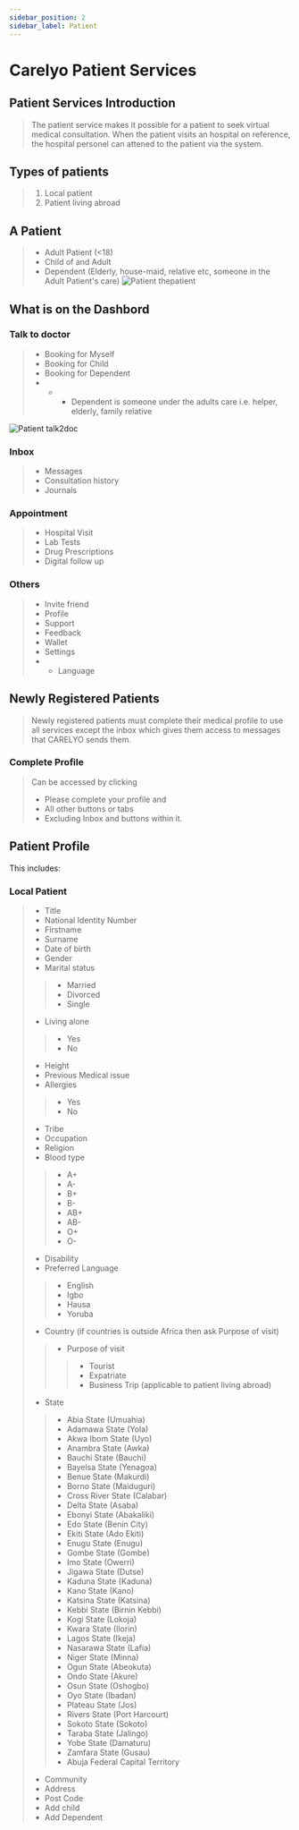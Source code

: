 ```yaml
---
sidebar_position: 2
sidebar_label: Patient
---
```

# Carelyo Patient Services

## Patient Services Introduction
> The patient service makes it possible for a patient to seek virtual medical consultation. When the patient visits an hospital on reference, the hospital personel can attened to the patient via the system.

## Types of patients 
> 1. Local patient 
> 2. Patient living abroad

## A Patient
> - Adult Patient (<18)
> - Child of and Adult
> - Dependent (Elderly, house-maid, relative etc, someone in the Adult Patient's care)
> ![Patient thepatient](../../../assets/images/patient-map.png)

## What is on the Dashbord

### Talk to doctor
> - Booking for Myself
> - Booking for Child
> - Booking for Dependent
> - - - Dependent is someone under the adults care i.e. helper, elderly, family relative

![Patient talk2doc](../../../assets/images/p-talk2doc.png)

### Inbox
> - Messages
> - Consultation history
> - Journals


### Appointment
> - Hospital Visit
> - Lab Tests
> - Drug Prescriptions
> - Digital follow up

### Others
> - Invite friend
> - Profile
> - Support
> - Feedback
> - Wallet
> - Settings
> - - Language

## Newly Registered Patients
> Newly registered patients must complete their medical profile to use all services except the inbox which gives them access to messages that CARELYO sends them.

### Complete Profile
> Can be accessed by clicking
> - Please complete your profile and
> - All other buttons or tabs
> - Excluding Inbox and buttons within it. 

## Patient Profile
This includes:

### Local Patient
> - Title
> - National Identity Number
> - Firstname
> - Surname
> - Date of birth
> - Gender
> - Marital status
>> - Married
>> - Divorced
>> - Single
> - Living alone 
>> - Yes
>> - No
> - Height
> - Previous Medical issue
> - Allergies
>> - Yes
>> - No
> - Tribe
> - Occupation
> - Religion
> - Blood type
>> - A+ 
>> - A- 
>> - B+ 
>> - B-
>> - AB+ 
>> - AB- 
>> - O+ 
>> - O- 
> - Disability
> - Preferred Language
>> - English
>> - Igbo
>> - Hausa
>> - Yoruba
> - Country (if countries is outside Africa then ask Purpose of visit)
>> - Purpose of visit
>>>  - Tourist
>>>  - Expatriate
>>>  - Business Trip (applicable to patient living abroad)
> - State
>> - Abia State (Umuahia)
>> - Adamawa State (Yola)
>> - Akwa Ibom State (Uyo)
>> - Anambra State (Awka)
>> - Bauchi State (Bauchi)
>> - Bayelsa State (Yenagoa)
>> - Benue State (Makurdi)
>> - Borno State (Maiduguri)
>> - Cross River State (Calabar)
>> - Delta State (Asaba)
>> - Ebonyi State (Abakaliki)
>> - Edo State (Benin City)
>> - Ekiti State (Ado Ekiti)
>> - Enugu State (Enugu)
>> - Gombe State (Gombe)
>> - Imo State (Owerri)
>> - Jigawa State (Dutse)
>> - Kaduna State (Kaduna)
>> - Kano State (Kano)
>> - Katsina State (Katsina)
>> - Kebbi State (Birnin Kebbi)
>> - Kogi State (Lokoja)
>> - Kwara State (Ilorin)
>> - Lagos State (Ikeja)
>> - Nasarawa State (Lafia)
>> - Niger State (Minna)
>> - Ogun State (Abeokuta)
>> - Ondo State (Akure)
>> - Osun State (Oshogbo)
>> - Oyo State (Ibadan)
>> - Plateau State (Jos)
>> - Rivers State (Port Harcourt)
>> - Sokoto State (Sokoto)
>> - Taraba State (Jalingo)
>> - Yobe State (Damaturu)
>> - Zamfara State (Gusau)
>> - Abuja Federal Capital Territory 
> - Community
> - Address
> - Post Code
> - Add child
> - Add Dependent
